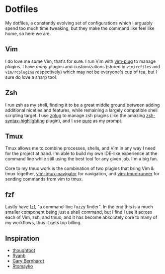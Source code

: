 Dotfiles
========

My dotfiles, a constantly evolving set of configurations which I arguably spend
too much time tweaking, but they make the command like feel like home, so here
we are.

Vim
---

I do love me some Vim, that's for sure. I run Vim with [vim-plug][] to manage
plugins. I have _many_ plugins and customizations (stored in `vim/rcfiles` and
`vim/rcplugins` respectively) which may not be everyone's cup of tea, but I sure
do love a sharp tool.

[vim-plug]: https://github.com/junegunn/vim-plug


Zsh
---

I run zsh as my shell, finding it to be a great middle ground between adding
additional niceties and features, while remaining a largely compatible shell
scripting target. I use [zplug][] to manage zsh plugins (like the amazing
[zsh-syntax-highlighting][] plugin), and I use [pure][] as my prompt.

[zplug]: https://github.com/zplug/zplug
[zsh-syntax-highlighting]: https://github.com/zsh-users/zsh-syntax-highlighting
[pure]: https://github.com/sindresorhus/pure


Tmux
----

Tmux allows me to combine processes, shells, and Vim in any way I need for the
project at hand. I'm able to build my own IDE-like experience at the command
line while still using the best tool for any given job. I'm a big fan.

Core to my tmux work is the combination of two plugins that bring Vim & tmux
together, [vim-tmux-navigator][] for navigation, and [vim-tmux-runner][] for
sending commands from vim to tmux.

[vim-tmux-navigator]: https://github.com/christoomey/vim-tmux-navigator
[vim-tmux-runner]: https://github.com/christoomey/vim-tmux-runner


fzf
---

Lastly have [fzf][], "a command-line fuzzy finder". In the end this is a much
smaller component being just a shell command, but I find I use it across each of
Vim, zsh, and tmux, and it has become absolutely core to many of my workflows,
thus it gets top billing.

[fzf]: https://github.com/junegunn/fzf

Inspiration
-----------

- [thoughtbot](https://github.com/thoughtbot/dotfiles)
- [Ryanb](https://github.com/ryanb/dotfiles)
- [Gary Bernhardt](https://github.com/garybernhardt/dotfiles)
- [Rtomayko](https://github.com/rtomayko/dotfiles)
